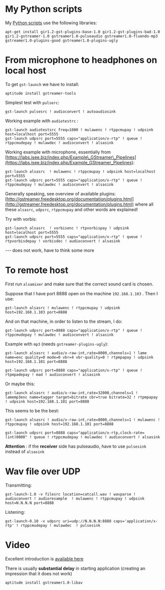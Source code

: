 # My Python scripts

My [Python scripts](github.com/amkhlv/usr/blob/master/bin/amkhlv_gstpipe.py) use the following libraries:

    apt-get install gir1.2-gst-plugins-base-1.0 gir1.2-gst-plugins-bad-1.0 gir1.2-gstreamer-1.0 gstreamer1.0-pulseaudio gstreamer1.0-fluendo-mp3 gstreamer1.0-plugins-good gstreamer1.0-plugins-ugly


# From microphone to headphones on local host

To get `gst-launch` we have to install:

    aptitude install gstreamer-tools 

Simplest test with `pulserc`:

    gst-launch pulsesrc ! audioconvert ! autoaudiosink

Working example with `audiotestrc` :

    gst-launch audiotestsrc freq=1000 ! mulawenc ! rtppcmupay ! udpsink host=localhost port=5555
    gst-launch udpsrc port=5555 caps="application/x-rtp" ! queue ! rtppcmudepay ! mulawdec ! audioconvert ! alsasink

Working example with microphone, essentially from [https://labs.isee.biz/index.php/Example\_GStreamer\_Pipelines](https://labs.isee.biz/index.php/Example_GStreamer_Pipelines):

    gst-launch alsasrc  ! mulawenc ! rtppcmupay ! udpsink host=localhost port=5555
    gst-launch udpsrc port=5555 caps="application/x-rtp" ! queue ! rtppcmudepay ! mulawdec ! audioconvert ! alsasink

Generally speaking, see overview of available plugins: [http://gstreamer.freedesktop.org/documentation/plugins.html](http://gstreamer.freedesktop.org/documentation/plugins.html)
where all these `alsasrc`, `udpsrc`, `rtppcmupay` and other words are explained!

Try with vorbis:

    gst-launch alsasrc  ! vorbisenc ! rtpvorbispay ! udpsink host=localhost port=5555
    gst-launch udpsrc port=5555 caps="application/x-rtp" ! queue ! rtpvorbisdepay ! vorbisdec ! audioconvert ! alsasink

\--- does not work, have to think some more

# To remote host

First run `alsamixer` and make sure that the correct sound card is chosen.

Suppose that I have port 8888 open on the machine `192.168.1.103` . Then I use:

    gst-launch alsasrc ! mulawenc ! rtppcmupay ! udpsink host=192.168.1.103 port=8888

And on that machine, in order to listen to the stream, I do:

    gst-launch udpsrc port=8888 caps="application/x-rtp" ! queue ! rtppcmudepay ! mulawdec ! audioconvert ! alsasink

Example with `mp3` (needs `gstreamer-plugins-ugly`):

    gst-launch alsasrc ! audio/x-raw-int,rate=8000,channels=1 ! lame name=enc quality=0 mode=0 vbr=4 vbr-quality=0 ! rtpmpapay ! udpsink host=192.168.1.101 port=8888

    gst-launch udpsrc port=8888 caps="application/x-rtp" ! queue ! rtpmpadepay ! mad ! audioconvert ! alsasink

Or maybe this:

    gst-launch alsasrc ! audio/x-raw-int,rate=32000,channels=1 ! lamemp3enc name=tagger target=bitrate cbr=true bitrate=32 ! rtpmpapay ! udpsink host=192.168.1.101 port=8888

This seems to be the best:

    gst-launch alsasrc ! audio/x-raw-int,rate=8000,channels=1 ! mulawenc ! rtppcmupay ! udpsink host=192.168.1.101 port=8888

    gst-launch udpsrc port=8888 caps="application/x-rtp,clock-rate=(int)8000" ! queue ! rtppcmudepay ! mulawdec ! audioconvert ! alsasink

__Attention__ : if the __receiver__ side has pulseaudio, have to use `pulsesink` instead of `alsasink`


# Wav file over UDP

Transmitting:

    gst-launch-1.0 -v filesrc location=catcall.wav ! wavparse ! audioconvert ! audioresample  ! mulawenc ! rtppcmupay ! udpsink host=N.N.N.N port=8888

Listening:

    gst-launch-0.10 -v udpsrc uri=udp://N.N.N.N:8888 caps='application/x-rtp' ! rtppcmudepay ! mulawdec  ! pulsesink


# Video

Excellent introduction is [available here](http://z25.org/static/_rd_/videostreaming_intro_plab/)

There is usually __substantial delay__ in starting application (creating an impression that it does not work)

    aptitude install gstreamer1.0-libav

